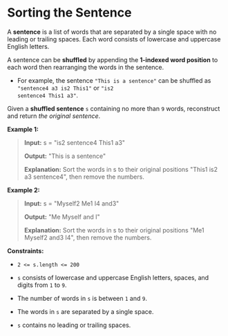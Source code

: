 # Sorting the Sentence

A **sentence** is a list of words that are separated by a single space with no leading or trailing spaces. Each word consists of lowercase and uppercase English letters.

A sentence can be **shuffled** by appending the **1-indexed word position** to each word then rearranging the words in the sentence.

- For example, the sentence <code>"This is a sentence"</code> can be shuffled as <code>"sentence4 a3 is2 This1"</code> or <code>"is2 sentence4 This1 a3"</code>.

Given a **shuffled sentence** <code>s</code> containing no more than <code>9</code> words, reconstruct and return *the original sentence*.


**Example 1:**
>
> **Input:** s = "is2 sentence4 This1 a3"
>
> **Output:** "This is a sentence"
>
> **Explanation:** Sort the words in s to their original positions "This1 is2 a3 sentence4", then remove the numbers.

**Example 2:**
>
> **Input:** s = "Myself2 Me1 I4 and3"
>
> **Output:** "Me Myself and I"
>
> **Explanation:** Sort the words in s to their original positions "Me1 Myself2 and3 I4", then remove the numbers.


**Constraints:**

- <code>2 &lt;= s.length &lt;= 200</code>

- <code>s</code> consists of lowercase and uppercase English letters, spaces, and digits from <code>1</code> to <code>9</code>.

- The number of words in <code>s</code> is between <code>1</code> and <code>9</code>.

- The words in <code>s</code> are separated by a single space.

- <code>s</code> contains no leading or trailing spaces.
